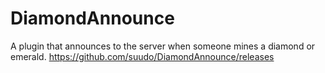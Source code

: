 DiamondAnnounce
===============

A plugin that announces to the server when someone mines a diamond or emerald. https://github.com/suudo/DiamondAnnounce/releases
